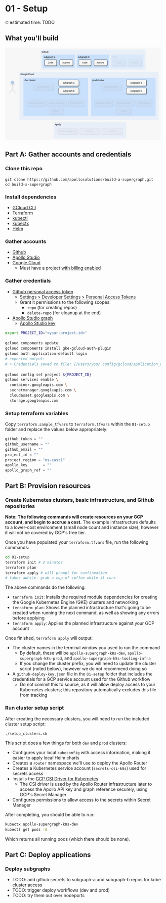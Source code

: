 # 01 - Setup

⏱ estimated time: TODO

## What you'll build

![Architecture diagram of the supergraph](diagram.png)

## Part A: Gather accounts and credentials

### Clone this repo

```
git clone https://github.com/apollosolutions/build-a-supergraph.git
cd build-a-supergraph
```

### Install dependencies

- [GCloud CLI](https://cloud.google.com/sdk/docs/install)
- [Terraform](https://learn.hashicorp.com/tutorials/terraform/install-cli)
- [kubectl](https://kubernetes.io/docs/tasks/tools/)
- [kubectx](https://github.com/ahmetb/kubectx#installation)
- [Helm](https://helm.sh/docs/intro/install/)

### Gather accounts

- [Github](https://github.com/signup)
- [Apollo Studio](https://studio.apollographql.com/signup?referrer=build-a-supergraph)
- [Google Cloud](https://console.cloud.google.com/freetrial)
  - Must have a project [with billing enabled](https://cloud.google.com/resource-manager/docs/creating-managing-projects#gcloud)

### Gather credentials

- [Github personal access token](https://docs.github.com/en/authentication/keeping-your-account-and-data-secure/creating-a-personal-access-token)
  - [Settings > Developer Settings > Personal Access Tokens](https://github.com/settings/tokens)
  - Grant it permissions to the following scopes:
    - `repo` (for creating repos)
    - `delete-repo` (for cleanup at the end)
- [Apollo Studio graph](https://www.apollographql.com/docs/studio/org/graphs#creating-a-graph)
  - [Apollo Studio key](https://www.apollographql.com/docs/studio/api-keys#graph-api-keys)

```sh
export PROJECT_ID="<your-project-id>"

gcloud components update
gcloud components install gke-gcloud-auth-plugin
gcloud auth application-default login
# expected output:
# > Credentials saved to file: [/Users/you/.config/gcloud/application_default_credentials.json]

gcloud config set project ${PROJECT_ID}
gcloud services enable \
  container.googleapis.com \
  secretmanager.googleapis.com \
  cloudasset.googleapis.com \
  storage.googleapis.com
```

### Setup terraform variables

Copy `terraform.sample_tfvars` to `terraform.tfvars` within the `01-setup` folder and replace the values below appropriately:

```terraform
github_token = ""
github_username = ""
github_email = ""
project_id = ""
project_region = "us-east1"
apollo_key       = ""
apollo_graph_ref = ""
```

## Part B: Provision resources

### Create Kubernetes clusters, basic infrastructure, and Github repositories

**Note: The following commands will create resources on your GCP account, and begin to accrue a cost.** The example infrastructure defaults to a lower-cost environment (small node count and instance size), however it will not be covered by GCP's free tier.

Once you have populated your `terraform.tfvars` file, run the following commands:

```sh
cd 01-setup
terraform init # 2 minutes
terraform plan
terraform apply # will prompt for confirmation
# takes awhile- grab a cup of coffee while it runs
```

The above commands do the following:

- `terraform init`: Installs the required module dependencies for creating the Google Kubernetes Engine (GKE) clusters and networking
- `terraform plan`: Shows the planned infrastructure that's going to be created when running the next command, as well as showing any errors before applying
- `terraform apply`: Applies the planned infrastructure against your GCP account

Once finished, `terraform apply` will output:

- The cluster names in the terminal window you used to run the command
  - By default, these will be `apollo-supergraph-k8s-dev`, `apollo-supergraph-k8s-prod`, and `apollo-supergraph-k8s-tooling-infra`
  - If you change the cluster prefix, you will need to update the cluster script (noted below), however we do not recommend doing so
- A `github-deploy-key.json` file in the `01-setup` folder that includes the credentials for a GCP service account used for the Github workflow
  - Do not commit this to source, as it will allow deploy access to your Kubernetes clusters; this repository automatically excludes this file from tracking

### Run cluster setup script

After creating the necessary clusters, you will need to run the included cluster setup script:

```sh
./setup_clusters.sh
```

This script does a few things for both `dev` and `prod` clusters:

- Configures your local `kubeconfig` with access information, making it easier to apply local Helm charts
- Creates a `router` namespace we'll use to deploy the Apollo Router
- Creates a Kubernetes service account (`secrets-csi-k8s`) used for secrets access
- Installs the [GCP CSI Driver for Kubernetes](https://github.com/GoogleCloudPlatform/secrets-store-csi-driver-provider-gcp)
  - The CSI driver is used by the Apollo Router infrastructure later to access the Apollo API key and graph reference securely, using GCP's Secret Manager
- Configures permissions to allow access to the secrets within Secret Manager

After completing, you should be able to run:

```sh
kubectx apollo-supergraph-k8s-dev
kubectl get pods -A
```

Which returns all running pods (which there should be none).

## Part C: Deploy applications

### Deploy subgraphs

- TODO: add github secrets to subgraph-a and subgraph-b repos for kube cluster access
- TODO: trigger deploy workflows (dev and prod)
- TODO: try them out over nodeports
